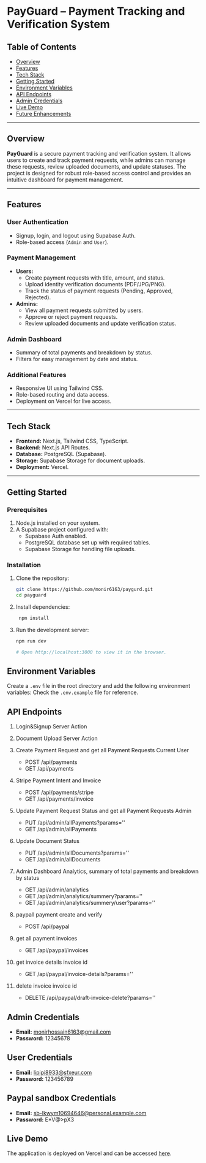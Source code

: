 # PayGuard – Payment Tracking and Verification System

## Table of Contents

- [Overview](#overview)
- [Features](#features)
- [Tech Stack](#tech-stack)
- [Getting Started](#getting-started)
- [Environment Variables](#environment-variables)
- [API Endpoints](#api-endpoints)
- [Admin Credentials](#admin-credentials)
- [Live Demo](#live-demo)
- [Future Enhancements](#future-enhancements)

---

## Overview

**PayGuard** is a secure payment tracking and verification system. It allows users to create and track payment requests, while admins can manage these requests, review uploaded documents, and update statuses. The project is designed for robust role-based access control and provides an intuitive dashboard for payment management.

---

## Features

### User Authentication

- Signup, login, and logout using Supabase Auth.
- Role-based access (`Admin` and `User`).

### Payment Management

- **Users:**
  - Create payment requests with title, amount, and status.
  - Upload identity verification documents (PDF/JPG/PNG).
  - Track the status of payment requests (Pending, Approved, Rejected).
- **Admins:**
  - View all payment requests submitted by users.
  - Approve or reject payment requests.
  - Review uploaded documents and update verification status.

### Admin Dashboard

- Summary of total payments and breakdown by status.
- Filters for easy management by date and status.

### Additional Features

- Responsive UI using Tailwind CSS.
- Role-based routing and data access.
- Deployment on Vercel for live access.

---

## Tech Stack

- **Frontend:** Next.js, Tailwind CSS, TypeScript.
- **Backend:** Next.js API Routes.
- **Database:** PostgreSQL (Supabase).
- **Storage:** Supabase Storage for document uploads.
- **Deployment:** Vercel.

---

## Getting Started

### Prerequisites

1. Node.js installed on your system.
2. A Supabase project configured with:
   - Supabase Auth enabled.
   - PostgreSQL database set up with required tables.
   - Supabase Storage for handling file uploads.

### Installation

1. Clone the repository:

   ```bash
   git clone https://github.com/monir6163/paygurd.git
   cd payguard
   ```

2. Install dependencies:
   ```bash
    npm install
   ```
3. Run the development server:

   ```bash
   npm run dev

   # Open http://localhost:3000 to view it in the browser.
   ```

## Environment Variables

Create a `.env` file in the root directory and add the following environment variables:
Check the `.env.example` file for reference.

## API Endpoints

1. Login&Signup Server Action
2. Document Upload Server Action
3. Create Payment Request and get all Payment Requests Current User
   - POST /api/payments
   - GET /api/payments
4. Stripe Payment Intent and Invoice
   - POST /api/payments/stripe
   - GET /api/payments/invoice
5. Update Payment Request Status and get all Payment Requests Admin
   - PUT /api/admin/allPayments?params=''
   - GET /api/admin/allPayments
6. Update Document Status
   - PUT /api/admin/allDocuments?params=''
   - GET /api/admin/allDocuments
7. Admin Dashboard Analytics, summary of total payments and breakdown by status

   - GET /api/admin/analytics
   - GET /api/admin/analytics/summery?params=''
   - GET /api/admin/analytics/summery/user?params=''

8. paypall payment create and verify
   - POST /api/paypal
9. get all payment invoices
   - GET /api/paypal/invoices
10. get invoice details invoice id
    - GET /api/paypal/invoice-details?params=''
11. delete invoice invoice id
    - DELETE /api/paypal/draft-invoice-delete?params=''

## Admin Credentials

- **Email:** monirhossain6163@gmail.com
- **Password:** 12345678

## User Credentials

- **Email:** lipipi8933@sfxeur.com
- **Password:** 123456789

## Paypal sandbox Credentials

- **Email:** sb-lkwym10694646@personal.example.com
- **Password:** E\*V@>pX3

## Live Demo

The application is deployed on Vercel and can be accessed [here](https://payguard.vercel.app/).
